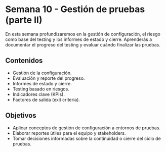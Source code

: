 # Semana 10 - Gestión de pruebas (parte II)

En esta semana profundizaremos en la gestión de configuración, el riesgo como base del testing y los informes de estado y cierre. Aprenderás a documentar el progreso del testing y evaluar cuándo finalizar las pruebas.

## Contenidos

- Gestión de la configuración.
- Evaluación y reporte del progreso.
- Informes de estado y cierre.
- Testing basado en riesgos.
- Indicadores clave (KPIs).
- Factores de salida (exit criteria).

## Objetivos

- Aplicar conceptos de gestión de configuración a entornos de pruebas.
- Elaborar reportes útiles para el equipo y stakeholders.
- Tomar decisiones informadas sobre la continuidad o cierre del ciclo de pruebas.
